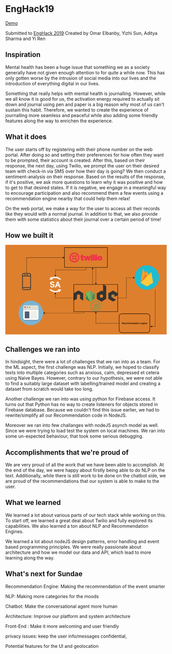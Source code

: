 # EngHack19

 [Demo](https://sundae-d9273.appspot.com/api/v1)
 
 Submitted to [EngHack 2019](https://devpost.com/software/sundae)
 Created by Omar Elbanby, Yizhi Sun, Aditya Sharma and Yi Ren
 
## Inspiration
Mental health has been a huge issue that something we as a society generally have not given enough attention to for quite a while now. This has only gotten worse by the intrusion of social media into our lives and the introduction of everything digital in our lives.

Something that really helps with mental health is journalling. However, while we all know it is good for us, the activation energy required to actually sit down and journal using pen and paper is a big reason why most of us can't sustain this habit. Therefore, we wanted to create the experience of journalling more seamless and peaceful while also adding some friendly features along the way to enrichen the experience.

## What it does
The user starts off by registering with their phone number on the web portal. After doing so and setting their preferences for how often they want to be prompted, their account is created. After this, based on their response, the next day, using Twilio, we prompt the user on their desired team with check-in via SMS over how their day is going? We then conduct a sentiment-analysis on their response. Based on the results of the response, if it's positive, we ask more questions to learn why it was positive and how to get to that desired states. If it is negative, we engage in a meaningful way to encourage participation and also recommend them a few events using a recommendation engine nearby that could help them relax!

On the web portal, we make a way for the user to access all their records like they would with a normal journal. In addition to that, we also provide them with some statistics about their journal over a certain period of time!

## How we built it

![alt text](https://github.com/Elbanby/EngHack2019/blob/master/system_architecture.png)


## Challenges we ran into
In hindsight, there were a lot of challenges that we ran into as a team. For the ML aspect, the first challenge was NLP. Initially, we hoped to classify texts into multiple categories such as anxious, calm, depressed et cetera using Naive Bayes. However, contrary to our hypothesis, we were not able to find a suitably large dataset with labelling/trained model and creating a dataset from scratch would take too long.

Another challenge we ran into was using python for Firebase access. It turns out that Python has no way to create listeners for objects stored in Firebase database. Because we couldn't find this issue earlier, we had to rewrite/simplify all our Recommendation code in NodeJS.

Moreover we ran into few challanges with nodeJS asynch model as well. Since we were trying to load test the system on local machines. We ran into some un-expected behaviour, that took some serious debugging. 

## Accomplishments that we're proud of
We are very proud of all the work that we have been able to accomplish. At the end of the day, we were happy about firstly being able to do NLP on the text. Additionally, while there is still work to be done on the chatbot side, we are proud of the recommendations that our system is able to make to the user.

## What we learned
We learned a lot about various parts of our tech stack while working on this. To start off, we learned a great deal about Twilio and fully explored its capabilities. We also learned a ton about NLP and Recommendation Engines.

We learned a lot about nodeJS design patterns, error handling and event based programming principles. We were really passionate about architecture and how we model our data and API, which lead to more learning along the way.

## What's next for Sundae
Recommendation Engine: Making the recommendation of the event smarter

NLP: Making more categories for the moods

Chatbot: Make the conversational agent more human

Architecture: Improve our platform and system architecture

Front-End : Make it more welcoming and user friendly

privacy issues: keep the user info/messages confidential, 

Potential features for the UI and geolocation

